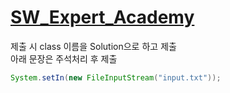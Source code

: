 # [SW_Expert_Academy](https://swexpertacademy.com/main/main.do)

제출 시 class 이름을 Solution으로 하고 제출<br>
아래 문장은 주석처리 후 제출
```java
System.setIn(new FileInputStream("input.txt"));
```
